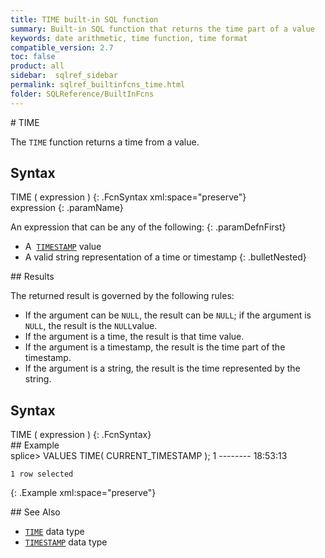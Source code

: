 ```yaml
---
title: TIME built-in SQL function
summary: Built-in SQL function that returns the time part of a value
keywords: date arithmetic, time function, time format
compatible_version: 2.7
toc: false
product: all
sidebar:  sqlref_sidebar
permalink: sqlref_builtinfcns_time.html
folder: SQLReference/BuiltInFcns
---
```

<section>
<div class="TopicContent" data-swiftype-index="true" markdown="1">
# TIME

The `TIME` function returns a time from a value.

## Syntax

<div class="fcnWrapperWide" markdown="1">
    TIME ( expression )
{: .FcnSyntax xml:space="preserve"}

</div>
<div class="paramList" markdown="1">
expression
{: .paramName}

An expression that can be any of the following:
{: .paramDefnFirst}

* A &nbsp;[`TIMESTAMP`](sqlref_builtinfcns_timestamp.html) value
* A valid string representation of a time or timestamp
{: .bulletNested}

</div>
## Results

The returned result is governed by the following rules:

* If the argument can be `NULL`, the result can be `NULL`; if the
  argument is `NULL`, the result is the `NULL`value.
* If the argument is a time, the result is that time value.
* If the argument is a timestamp, the result is the time part of the
  timestamp.
* If the argument is a string, the result is the time represented by the
  string.

## Syntax

<div class="fcnWrapperWide" markdown="1">
    TIME ( expression )
{: .FcnSyntax}

</div>
## Example

<div class="preWrapper" markdown="1">
    splice> VALUES TIME( CURRENT_TIMESTAMP );
    1
    --------
    18:53:13

    1 row selected
{: .Example xml:space="preserve"}

</div>
## See Also

* [`TIME`](sqlref_builtinfcns_time.html) data type
* [`TIMESTAMP`](sqlref_builtinfcns_timestamp.html) data type

</div>
</section>
